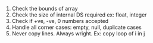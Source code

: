 1. Check the bounds of array
2. Check the size of internal DS required ex: float, integer
3. Check if +ve, -ve, 0 numbers accepted
4. Handle all corner cases: empty, null, duplicate cases
5. Never copy lines. Always wright. Ex: copy loop of i in j